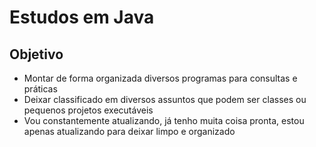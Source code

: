 # Estudos em Java

## Objetivo

- Montar de forma organizada diversos programas para consultas e práticas
- Deixar classificado em diversos assuntos que podem ser classes ou pequenos projetos executáveis
- Vou constantemente atualizando, já tenho muita coisa pronta, estou apenas atualizando para deixar limpo e organizado 